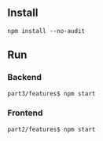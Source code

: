 ## Install
`npm install --no-audit`  

## Run
### Backend
`part3/features$ npm start`  
### Frontend
`part2/features$ npm start`  